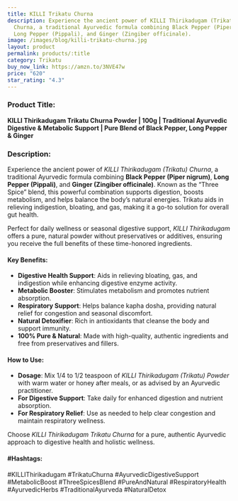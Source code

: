 ```yaml
---
title: KILLI Trikatu Churna
description: Experience the ancient power of KILLI Thirikadugam (Trikatu)
  Churna, a traditional Ayurvedic formula combining Black Pepper (Piper nigrum),
  Long Pepper (Pippali), and Ginger (Zingiber officinale).
image: /images/blog/killi-trikatu-churna.jpg
layout: product
permalink: products/:title
category: Trikatu
buy_now_link: https://amzn.to/3NVE47w
price: "620"
star_rating: "4.3"
---
```

### Product Title:
**KILLI Thirikadugam Trikatu Churna Powder | 100g | Traditional Ayurvedic Digestive & Metabolic Support | Pure Blend of Black Pepper, Long Pepper & Ginger**

### Description:
Experience the ancient power of *KILLI Thirikadugam (Trikatu) Churna*, a traditional Ayurvedic formula combining **Black Pepper (Piper nigrum)**, **Long Pepper (Pippali)**, and **Ginger (Zingiber officinale)**. Known as the “Three Spice” blend, this powerful combination supports digestion, boosts metabolism, and helps balance the body’s natural energies. Trikatu aids in relieving indigestion, bloating, and gas, making it a go-to solution for overall gut health. 

Perfect for daily wellness or seasonal digestive support, *KILLI Thirikadugam* offers a pure, natural powder without preservatives or additives, ensuring you receive the full benefits of these time-honored ingredients. 

#### Key Benefits:
- **Digestive Health Support**: Aids in relieving bloating, gas, and indigestion while enhancing digestive enzyme activity.
- **Metabolic Booster**: Stimulates metabolism and promotes nutrient absorption.
- **Respiratory Support**: Helps balance kapha dosha, providing natural relief for congestion and seasonal discomfort.
- **Natural Detoxifier**: Rich in antioxidants that cleanse the body and support immunity.
- **100% Pure & Natural**: Made with high-quality, authentic ingredients and free from preservatives and fillers.

#### How to Use:
- **Dosage**: Mix 1/4 to 1/2 teaspoon of *KILLI Thirikadugam (Trikatu) Powder* with warm water or honey after meals, or as advised by an Ayurvedic practitioner.
- **For Digestive Support**: Take daily for enhanced digestion and nutrient absorption.
- **For Respiratory Relief**: Use as needed to help clear congestion and maintain respiratory wellness.

Choose *KILLI Thirikadugam Trikatu Churna* for a pure, authentic Ayurvedic approach to digestive health and holistic wellness.

#### #Hashtags:
#KILLIThirikadugam #TrikatuChurna #AyurvedicDigestiveSupport #MetabolicBoost #ThreeSpicesBlend #PureAndNatural #RespiratoryHealth #AyurvedicHerbs #TraditionalAyurveda #NaturalDetox
